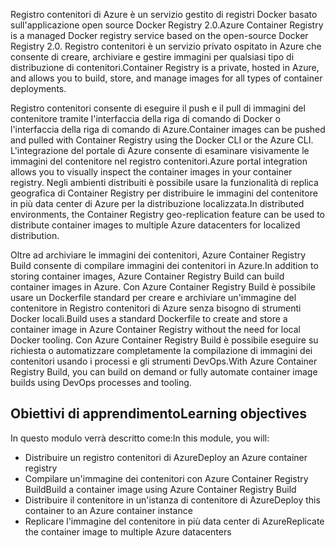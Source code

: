 <span data-ttu-id="c23a1-101">Registro contenitori di Azure è un servizio gestito di registri Docker basato sull'applicazione open source Docker Registry 2.0.</span><span class="sxs-lookup"><span data-stu-id="c23a1-101">Azure Container Registry is a managed Docker registry service based on the open-source Docker Registry 2.0.</span></span> <span data-ttu-id="c23a1-102">Registro contenitori è un servizio privato ospitato in Azure che consente di creare, archiviare e gestire immagini per qualsiasi tipo di distribuzione di contenitori.</span><span class="sxs-lookup"><span data-stu-id="c23a1-102">Container Registry is a private, hosted in Azure, and allows you to build, store, and manage images for all types of container deployments.</span></span>

<span data-ttu-id="c23a1-103">Registro contenitori consente di eseguire il push e il pull di immagini del contenitore tramite l'interfaccia della riga di comando di Docker o l'interfaccia della riga di comando di Azure.</span><span class="sxs-lookup"><span data-stu-id="c23a1-103">Container images can be pushed and pulled with Container Registry using the Docker CLI or the Azure CLI.</span></span> <span data-ttu-id="c23a1-104">L'integrazione del portale di Azure consente di esaminare visivamente le immagini del contenitore nel registro contenitori.</span><span class="sxs-lookup"><span data-stu-id="c23a1-104">Azure portal integration allows you to visually inspect the container images in your container registry.</span></span> <span data-ttu-id="c23a1-105">Negli ambienti distribuiti è possibile usare la funzionalità di replica geografica di Container Registry per distribuire le immagini del contenitore in più data center di Azure per la distribuzione localizzata.</span><span class="sxs-lookup"><span data-stu-id="c23a1-105">In distributed environments, the Container Registry geo-replication feature can be used to distribute container images to multiple Azure datacenters for localized distribution.</span></span>

<span data-ttu-id="c23a1-106">Oltre ad archiviare le immagini dei contenitori, Azure Container Registry Build consente di compilare immagini dei contenitori in Azure.</span><span class="sxs-lookup"><span data-stu-id="c23a1-106">In addition to storing container images, Azure Container Registry Build can build container images in Azure.</span></span> <span data-ttu-id="c23a1-107">Con Azure Container Registry Build è possibile usare un Dockerfile standard per creare e archiviare un'immagine del contenitore in Registro contenitori di Azure senza bisogno di strumenti Docker locali.</span><span class="sxs-lookup"><span data-stu-id="c23a1-107">Build uses a standard Dockerfile to create and store a container image in Azure Container Registry without the need for local Docker tooling.</span></span> <span data-ttu-id="c23a1-108">Con Azure Container Registry Build è possibile eseguire su richiesta o automatizzare completamente la compilazione di immagini dei contenitori usando i processi e gli strumenti DevOps.</span><span class="sxs-lookup"><span data-stu-id="c23a1-108">With Azure Container Registry Build, you can build on demand or fully automate container image builds using DevOps processes and tooling.</span></span>

## <a name="learning-objectives"></a><span data-ttu-id="c23a1-109">Obiettivi di apprendimento</span><span class="sxs-lookup"><span data-stu-id="c23a1-109">Learning objectives</span></span>

<span data-ttu-id="c23a1-110">In questo modulo verrà descritto come:</span><span class="sxs-lookup"><span data-stu-id="c23a1-110">In this module, you will:</span></span>

- <span data-ttu-id="c23a1-111">Distribuire un registro contenitori di Azure</span><span class="sxs-lookup"><span data-stu-id="c23a1-111">Deploy an Azure container registry</span></span>
- <span data-ttu-id="c23a1-112">Compilare un'immagine dei contenitori con Azure Container Registry Build</span><span class="sxs-lookup"><span data-stu-id="c23a1-112">Build a container image using Azure Container Registry Build</span></span>
- <span data-ttu-id="c23a1-113">Distribuire il contenitore in un'istanza di contenitore di Azure</span><span class="sxs-lookup"><span data-stu-id="c23a1-113">Deploy this container to an Azure container instance</span></span>
- <span data-ttu-id="c23a1-114">Replicare l'immagine del contenitore in più data center di Azure</span><span class="sxs-lookup"><span data-stu-id="c23a1-114">Replicate the container image to multiple Azure datacenters</span></span>